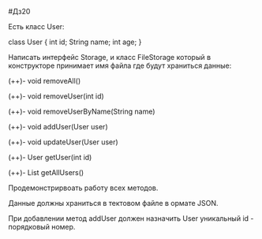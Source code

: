 #Дз20

Есть класс User:

class User {
 int id;
 String name;
 int age;
}

Написать интерфейс Storage, и класс FileStorage который в конструкторе принимает имя файла где будут храниться данные:


(++)- void removeAll()

(++)- void removeUser(int id)

(++)- void removeUserByName(String name)

(++)- void addUser(User user)

(++)- void updateUser(User user)

(++)- User getUser(int id)

(++)- List<User> getAllUsers()


Продемонстрирвоать работу всех методов.

Данные должны храниться в тектовом файле в ормате JSON.

При добавлении метод addUser должен назначить User уникальный id - порядковый номер.